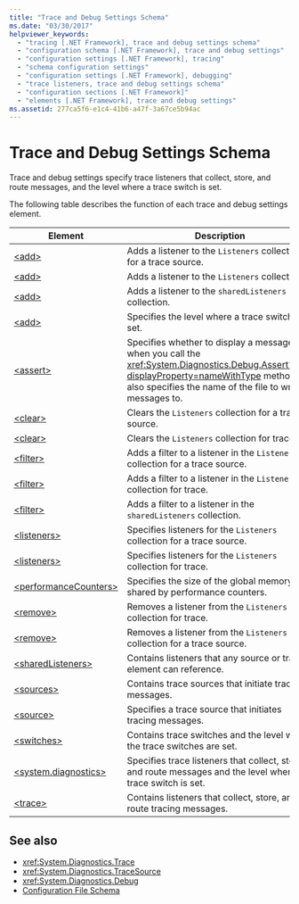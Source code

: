 ```yaml
---
title: "Trace and Debug Settings Schema"
ms.date: "03/30/2017"
helpviewer_keywords: 
  - "tracing [.NET Framework], trace and debug settings schema"
  - "configuration schema [.NET Framework], trace and debug settings"
  - "configuration settings [.NET Framework], tracing"
  - "schema configuration settings"
  - "configuration settings [.NET Framework], debugging"
  - "trace listeners, trace and debug settings schema"
  - "configuration sections [.NET Framework]"
  - "elements [.NET Framework], trace and debug settings"
ms.assetid: 277ca5f6-e1c4-41b6-a47f-3a67ce5b94ac
---
```

# Trace and Debug Settings Schema
Trace and debug settings specify trace listeners that collect, store, and route messages, and the level where a trace switch is set.  
  
 The following table describes the function of each trace and debug settings element.  
  
|Element|Description|  
|-------------|-----------------|  
|[\<add>](add-element-for-listeners-for-source.md)|Adds a listener to the `Listeners` collection for a trace source.|  
|[\<add>](add-element-for-listeners-for-trace.md)|Adds a listener to the `Listeners` collection.|  
|[\<add>](add-element-for-sharedlisteners.md)|Adds a listener to the `sharedListeners` collection.|  
|[\<add>](add-element-for-switches.md)|Specifies the level where a trace switch is set.|  
|[\<assert>](assert-element.md)|Specifies whether to display a message box when you call the <xref:System.Diagnostics.Debug.Assert%2A?displayProperty=nameWithType> method; also specifies the name of the file to write messages to.|  
|[\<clear>](clear-element-for-listeners-for-source.md)|Clears the `Listeners` collection for a trace source.|  
|[\<clear>](clear-element-for-listeners-for-trace.md)|Clears the `Listeners` collection for trace.|  
|[\<filter>](filter-element-for-add-for-listeners-for-source.md)|Adds a filter to a listener in the `Listeners` collection for a trace source.|  
|[\<filter>](filter-element-for-add-for-listeners-for-trace.md)|Adds a filter to a listener in the `Listeners` collection for trace.|  
|[\<filter>](filter-element-for-add-for-sharedlisteners.md)|Adds a filter to a listener in the `sharedListeners` collection.|  
|[\<listeners>](listeners-element-for-source.md)|Specifies listeners for the `Listeners` collection for a trace source.|  
|[\<listeners>](listeners-element-for-trace.md)|Specifies listeners for the `Listeners` collection for trace.|  
|[\<performanceCounters>](performancecounters-element.md)|Specifies the size of the global memory shared by performance counters.|  
|[\<remove>](remove-element-for-listeners-for-trace.md)|Removes a listener from the `Listeners` collection for trace.|  
|[\<remove>](remove-element-for-listeners-for-source.md)|Removes a listener from the `Listeners` collection for a trace source.|  
|[\<sharedListeners>](sharedlisteners-element.md)|Contains listeners that any source or trace element can reference.|  
|[\<sources>](sources-element.md)|Contains trace sources that initiate tracing messages.|  
|[\<source>](source-element.md)|Specifies a trace source that initiates tracing messages.|  
|[\<switches>](switches-element.md)|Contains trace switches and the level where the trace switches are set.|  
|[\<system.diagnostics>](system-diagnostics-element.md)|Specifies trace listeners that collect, store, and route messages and the level where a trace switch is set.|  
|[\<trace>](trace-element.md)|Contains listeners that collect, store, and route tracing messages.|  
  
## See also

- <xref:System.Diagnostics.Trace>
- <xref:System.Diagnostics.TraceSource>
- <xref:System.Diagnostics.Debug>
- [Configuration File Schema](../index.md)
